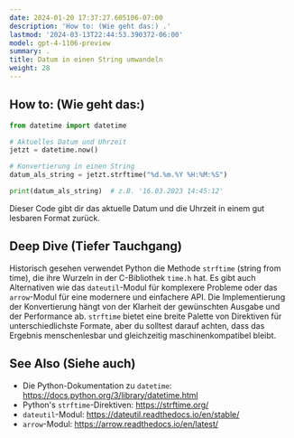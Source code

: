 ```yaml
---
date: 2024-01-20 17:37:27.605106-07:00
description: 'How to: (Wie geht das:) .'
lastmod: '2024-03-13T22:44:53.390372-06:00'
model: gpt-4-1106-preview
summary: .
title: Datum in einen String umwandeln
weight: 28
---
```


## How to: (Wie geht das:)
```Python
from datetime import datetime

# Aktuelles Datum und Uhrzeit
jetzt = datetime.now()

# Konvertierung in einen String
datum_als_string = jetzt.strftime("%d.%m.%Y %H:%M:%S")

print(datum_als_string)  # z.B. '16.03.2023 14:45:12'
```
Dieser Code gibt dir das aktuelle Datum und die Uhrzeit in einem gut lesbaren Format zurück.

## Deep Dive (Tiefer Tauchgang)
Historisch gesehen verwendet Python die Methode `strftime` (string from time), die ihre Wurzeln in der C-Bibliothek `time.h` hat. Es gibt auch Alternativen wie das `dateutil`-Modul für komplexere Probleme oder das `arrow`-Modul für eine modernere und einfachere API. Die Implementierung der Konvertierung hängt von der Klarheit der gewünschten Ausgabe und der Performance ab. `strftime` bietet eine breite Palette von Direktiven für unterschiedlichste Formate, aber du solltest darauf achten, dass das Ergebnis menschenlesbar und gleichzeitig maschinenkompatibel bleibt.

## See Also (Siehe auch)
- Die Python-Dokumentation zu `datetime`: https://docs.python.org/3/library/datetime.html
- Python's `strftime`-Direktiven: https://strftime.org/
- `dateutil`-Modul: https://dateutil.readthedocs.io/en/stable/
- `arrow`-Modul: https://arrow.readthedocs.io/en/latest/
